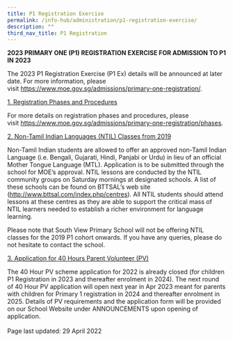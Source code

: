 ```yaml
---
title: P1 Registration Exercise
permalink: /info-hub/administration/p1-registration-exercise/
description: ""
third_nav_title: P1 Registration
---
```

<p><strong>2023 PRIMARY ONE (P1) REGISTRATION EXERCISE FOR ADMISSION TO P1 IN 2023</strong></p>
<p>The 2023 P1 Registration Exercise (P1 Ex) details will be announced at later date. For more information, please visit&nbsp;<a href="https://www.moe.gov.sg/admissions/primary-one-registration/" target="_blank" rel="noopener">https://www.moe.gov.sg/admissions/primary-one-registration/</a>.</p>
<p><u>1. Registration Phases and Procedures</u></p>
<p>For more details on registration phases and procedures, please visit&nbsp;<a href="https://www.moe.gov.sg/admissions/primary-one-registration/phases" target=""><u>https://www.moe.gov.sg/admissions/primary-one-registration/phases</u></a>.</p>
<p><u>2. Non-Tamil Indian Languages (NTIL)&nbsp;Classes from 2019</u></p>
<p>Non-Tamil Indian students are allowed to offer an approved non-Tamil Indian Language (i.e. Bengali, Gujarati, Hindi, Panjabi or Urdu) in lieu of an official Mother Tongue Language (MTL).&nbsp;Application is to be submitted through the school for MOE&rsquo;s approval.&nbsp;NTIL lessons are conducted by the NTIL community groups on Saturday mornings at designated schools. A list of these schools can be found on BTTSAL&rsquo;s web site (<a href="http://www.bttsal.com/index.php/centres" target=""><u>http://www.bttsal.com/index.php/centres</u></a>). All NTIL students should attend lessons at these centres as they are able to support the critical mass of NTIL learners needed to establish a richer environment for language learning.&nbsp;</p>
<p>Please note that South View Primary School will not be offering NTIL classes for the 2019 P1 cohort onwards. If you have any queries, please do not hesitate to contact the school.</p>
<p><u>3. Application for 40 Hours Parent Volunteer (PV)</u></p>
<p>The 40 Hour PV scheme application for 2022 is already closed (for children P1 Registration in 2023 and thereafter enrolment in 2024). The next round of 40 Hour PV application will open next year in Apr 2023 meant for parents with children for Primary 1 registration in 2024 and thereafter enrolment in 2025. Details of PV requirements and the application form will be provided on our School Website under ANNOUNCEMENTS upon opening of application.<br /><br />Page last updated: 29 April 2022</p>